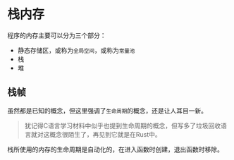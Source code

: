 # 栈内存

程序的内存主要可以分为三个部分：

- 静态存储区，或称为`全局空间`，或称为`常量池`
- 栈
- 堆

## 栈帧

虽然都是已知的概念，但这里强调了`生命周期`的概念，还是让人耳目一新。

> 犹记得C语言学习材料中似乎也提到生命周期的概念，但写多了垃圾回收语言就对这概念很陌生了，再见到它就是在Rust中。

栈所使用的内存的生命周期是自动化的，在进入函数时创建，退出函数时移除。
